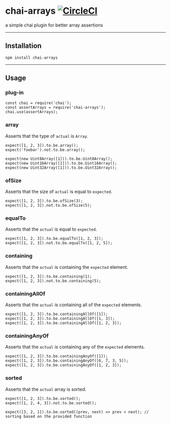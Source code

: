 # chai-arrays  [![CircleCI](https://circleci.com/gh/GaneshSPatil/chai-arrays.svg?style=shield)](https://circleci.com/gh/GaneshSPatil/chai-arrays)
a simple chai plugin for better array assertions

---

## Installation
```
npm install chai-arrays
```

---

## Usage

### plug-in

```
const chai = require('chai');
const assertArrays = require('chai-arrays');
chai.use(assertArrays);
```

### array

Asserts that the type of `actual` is `Array`.

```
expect([1, 2, 3]).to.be.array();
expect('foobar').not.to.be.array();

expect(new Uint8Array([1])).to.be.Uint8Array();
expect(new Uint16Array([1])).to.be.Uint16Array();
expect(new Uint32Array([1])).to.be.Uint32Array();
```

### ofSize

Asserts that the size of `actual` is equal to `expected`.

```
expect([1, 2, 3]).to.be.ofSize(3);
expect([1, 2, 3]).not.to.be.ofSize(5);
```

### equalTo

Asserts that the `actual` is equal to `expected`.

```
expect([1, 2, 3]).to.be.equalTo([1, 2, 3]);
expect([1, 2, 3]).not.to.be.equalTo([1, 2, 5]);
```

### containing

Asserts that the `actual` is containing the `expected` element.

```
expect([1, 2, 3]).to.be.containing(1);
expect([1, 2, 3]).not.to.be.containing(5);
```

### containingAllOf

Asserts that the `actual` is containing all of the `expected` elements.

```
expect([1, 2, 3]).to.be.containingAllOf([1]);
expect([1, 2, 3]).to.be.containingAllOf([1, 3]);
expect([1, 2, 3]).to.be.containingAllOf([1, 2, 3]);
```

### containingAnyOf

Asserts that the `actual` is containing any of the `expected` elements.

```
expect([1, 2, 3]).to.be.containingAnyOf([1]);
expect([1, 2, 3]).to.be.containingAnyOf([6, 7, 3, 5]);
expect([1, 2, 3]).to.be.containingAnyOf([1, 2, 3]);
```

### sorted

Asserts that the `actual` array is sorted.

```
expect([1, 2, 3]).to.be.sorted();
expect([1, 2, 4, 3]).not.to.be.sorted();

expect([3, 2, 1]).to.be.sorted((prev, next) => prev < next); // sorting based on the provided function
```
